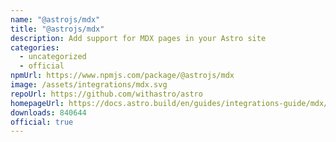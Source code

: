 ```yaml
---
name: "@astrojs/mdx"
title: "@astrojs/mdx"
description: Add support for MDX pages in your Astro site
categories:
  - uncategorized
  - official
npmUrl: https://www.npmjs.com/package/@astrojs/mdx
image: /assets/integrations/mdx.svg
repoUrl: https://github.com/withastro/astro
homepageUrl: https://docs.astro.build/en/guides/integrations-guide/mdx/
downloads: 840644
official: true
---
```

